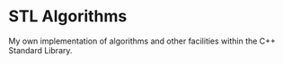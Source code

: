 # STL Algorithms

My own implementation of algorithms and other facilities within the C++ Standard Library.
